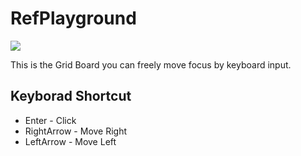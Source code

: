 # RefPlayground

<img src="https://user-images.githubusercontent.com/19145527/58679652-72c40b00-839f-11e9-9ffd-d5b6ec2a5afc.gif">

This is the Grid Board you can freely move focus by keyboard input.

## Keyborad Shortcut

- Enter - Click
- RightArrow - Move Right
- LeftArrow - Move Left
